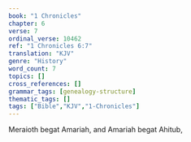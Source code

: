 ```yaml
---
book: "1 Chronicles"
chapter: 6
verse: 7
ordinal_verse: 10462
ref: "1 Chronicles 6:7"
translation: "KJV"
genre: "History"
word_count: 7
topics: []
cross_references: []
grammar_tags: [genealogy-structure]
thematic_tags: []
tags: ["Bible","KJV","1-Chronicles"]
---
```

Meraioth begat Amariah, and Amariah begat Ahitub,

